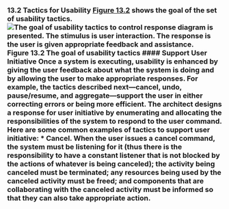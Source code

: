 ### 13.2 Tactics for Usability [Figure 13.2](ch13.xhtml#ch13fig02) shows the goal of the set of usability tactics. ![The goal of usability tactics to control response diagram is presented. The stimulus is user interaction. The response is the user is given appropriate feedback and assistance.](graphics/13fig02.jpg) Figure 13.2 The goal of usability tactics #### Support User Initiative Once a system is executing, usability is enhanced by giving the user feedback about what the system is doing and by allowing the user to make appropriate responses. For example, the tactics described next—cancel, undo, pause/resume, and aggregate—support the user in either correcting errors or being more efficient. The architect designs a response for user initiative by enumerating and allocating the responsibilities of the system to respond to the user command. Here are some common examples of tactics to support user initiative: *  Cancel. When the user issues a cancel command, the system must be listening for it (thus there is the responsibility to have a constant listener that is not blocked by the actions of whatever is being canceled); the activity being canceled must be terminated; any resources being used by the canceled activity must be freed; and components that are collaborating with the canceled activity must be informed so that they can also take appropriate action.